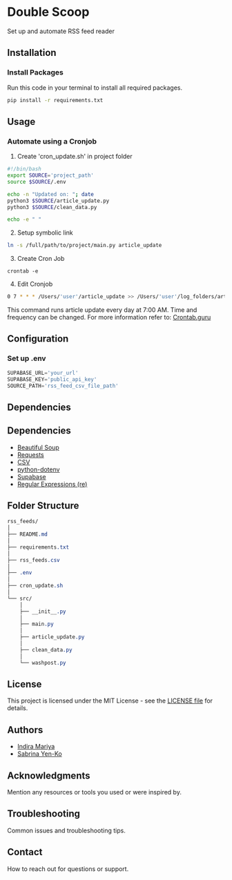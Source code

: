 # Double Scoop

Set up and automate RSS feed reader 

## Installation

### Install Packages

Run this code in your terminal to install all required packages.

```bash
pip install -r requirements.txt
```

## Usage

### Automate using a Cronjob
1. Create 'cron_update.sh' in project folder

```bash
#!/bin/bash
export SOURCE='project_path'
source $SOURCE/.env

echo -n "Updated on: "; date
python3 $SOURCE/article_update.py
python3 $SOURCE/clean_data.py

echo -e " "
```
2. Setup symbolic link
```bash
ln -s /full/path/to/project/main.py article_update
```
3. Create Cron Job
```
crontab -e
```
4. Edit Cronjob
```bash
0 7 * * * /Users/'user'/article_update >> /Users/'user'/log_folders/article_update_log.txt
```
This command runs article update every day at 7:00 AM. Time and frequency can be changed. For more information refer to:  [Crontab.guru](https://crontab.guru/#0_13_*_*_*)


## Configuration

### Set up .env
```python
SUPABASE_URL='your_url'
SUPABASE_KEY='public_api_key'
SOURCE_PATH='rss_feed_csv_file_path'
```

## Dependencies

## Dependencies

- [Beautiful Soup](https://pypi.org/project/beautifulsoup4/)
- [Requests](https://pypi.org/project/requests/)
- [CSV](https://docs.python.org/3/library/csv.html)
- [python-dotenv](https://pypi.org/project/python-dotenv/)
- [Supabase](https://pypi.org/project/supabase-py/)
- [Regular Expressions (re)](https://docs.python.org/3/library/re.html)


## Folder Structure
```css
rss_feeds/
│
├── README.md
│
├── requirements.txt
│
├── rss_feeds.csv
│
├── .env
│
├── cron_update.sh
│
└── src/
    │
    ├── __init__.py
    │
    ├── main.py
    │
    ├── article_update.py
    │
    ├── clean_data.py
    │
    └── washpost.py

```

## License
This project is licensed under the MIT License - see the [LICENSE file](LICENSE) for details.

## Authors

- [Indira Mariya](link-to-author-profile)
- [Sabrina Yen-Ko](link-to-author-profile)

## Acknowledgments

Mention any resources or tools you used or were inspired by.

## Troubleshooting

Common issues and troubleshooting tips.

## Contact

How to reach out for questions or support.
